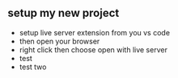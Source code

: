 ## setup my new project

- setup live server extension  from you vs code
- then open your browser
- right click then choose open with live server
- test
- test two
